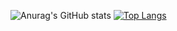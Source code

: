 
<!--
**rennn2002/rennn2002** is a ✨ _special_ ✨ repository because its `README.md` (this file) appears on your GitHub profile.

Here are some ideas to get you started:

- 🔭 I’m currently working on ...
- 🌱 I’m currently learning ...
- 👯 I’m looking to collaborate on ...
- 🤔 I’m looking for help with ...
- 💬 Ask me about ...
- 📫 How to reach me: ...
- 😄 Pronouns: ...
- ⚡ Fun fact: ...
-->

![Anurag's GitHub stats](https://github-readme-stats.vercel.app/api?username=rennn2002&count_private=true)
[![Top Langs](https://github-readme-stats.vercel.app/api/top-langs/?username=rennn2002&count_private=true)](https://github.com/anuraghazra/github-readme-stats)
